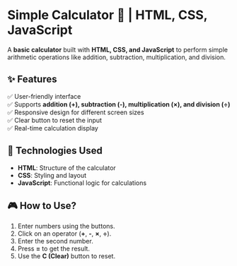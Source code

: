 # Simple Calculator 🧮 | HTML, CSS, JavaScript  

A **basic calculator** built with **HTML, CSS, and JavaScript** to perform simple arithmetic operations like addition, subtraction, multiplication, and division.  

## ✨ Features  
✅ User-friendly interface  
✅ Supports **addition (+), subtraction (-), multiplication (×), and division (÷)**  
✅ Responsive design for different screen sizes  
✅ Clear button to reset the input  
✅ Real-time calculation display  

## 🚀 Technologies Used  
- **HTML**: Structure of the calculator  
- **CSS**: Styling and layout  
- **JavaScript**: Functional logic for calculations  

## 🎮 How to Use?  
1. Enter numbers using the buttons.  
2. Click on an operator (**+**, **-**, **×**, **÷**).  
3. Enter the second number.  
4. Press **=** to get the result.  
5. Use the **C (Clear)** button to reset.  
